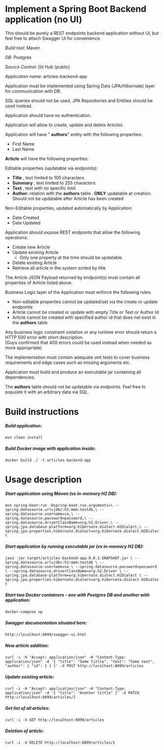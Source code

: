 # Implement a Spring Boot Backend application (no UI)

This should be purely a REST endpoints backend application without UI, but feel free to attach Swagger UI for convenience.

_Build tool_: Maven

_DB_: Postgres

_Source Control:_ Git Hub (public)

_Application name:_ articles-backend-app

Application must be implemented using Spring Data (JPA/Hibernate) layer for communication with DB.

SQL queries should not be used, JPA Repositories and Entities should be used instead.

Application should have no authentication.

Application will allow to create, update and delete Articles.

Application will have &quot; **authors**&quot; entity with the following properties:

- First Name
- Last Name

**Article** will have the following properties:

Editable properties (updatable via endpoints):

- **Title** , text limited to 100 characters
- **Summary** , text limited to 255 characters
- **Text** , text with no specific limit
- **Author:** relation with the **authors** table **. ONLY** updatable at creation. Should not be updatable after Article has been created

Non-Editable properties, updated automatically by Application:

- Date Created
- Date Updated


Application should expose REST endpoints that allow the following operations:

- Create new Article
- Update existing Article
  - Only one property at the time should be updatable.
- Delete existing Article
- Retrieve all article in the system sorted by title

The Article JSON Payload returned by endpoint(s) must contain all properties of Article listed above.

 Business Logic layer of the Application must enforce the following rules:

- Non-editable properties cannot be updated/set via the create or update endpoints
- Article cannot be created or update with empty Title or Text or Author Id
- Article cannot be created with specified author id that does not exist in the **authors** table

Any business logic constraint violation or any runtime error should return a HTTP 500 error with short description.  
(Guys confirmed that 400 errors could be used instead when needed as more appropriate)

The implementation must contain adequate unit tests to cover business requirements and edge cases such as missing arguments etc.

Application must build and produce an executable jar containing all dependencies.

The **authors** table should not be updatable via endpoints. Feel free to populate it with an arbitrary data via SQL.

# Build instructions

##### Build application:
`mvn clean install`

##### Build Docker image with application inside:
`docker build ./ -t articles-backend-app`

# Usage description

##### Start application using Maven (vs in-memory H2 DB):
`mvn spring-boot:run -Dspring-boot.run.arguments=\
 --spring.datasource.url=jdbc:h2:mem:testdb,\
 --spring.datasource.username=sa,\
 --spring.datasource.password=password,\
 --spring.datasource.driverClassName=org.h2.Driver,\
 --spring.jpa.database-platform=org.hibernate.dialect.H2Dialect,\
 --spring.jpa.properties.hibernate.dialect=org.hibernate.dialect.H2Dialect`

##### Start application by running executable jar (vs in-memory H2 DB):
`java -jar target/articles-backend-app-0.0.1-SNAPSHOT.jar \
 --spring.datasource.url=jdbc:h2:mem:testdb \
 --spring.datasource.username=sa \
 --spring.datasource.password=password \
 --spring.datasource.driverClassName=org.h2.Driver \
 --spring.jpa.database-platform=org.hibernate.dialect.H2Dialect \
 --spring.jpa.properties.hibernate.dialect=org.hibernate.dialect.H2Dialect`

##### Start two Docker containers - one with Postgres DB and another with application:
`docker-compose up`

##### Swagger documentation situated here:
`http://localhost:8099/swagger-ui.html`

##### New article addition:
`curl -i -H "Accept: application/json" -H "Content-Type: application/json" -d '{ "title": "Some tittle", "text": "Some text", "author": { "id": 1 } }' -X POST http://localhost:8099/articles`

##### Update existing article:
`curl -i -H "Accept: application/json" -H "Content-Type: application/json" -d '{ "title": "Another tittle" }' -X PATCH http://localhost:8099/articles/2`

##### Get list of all articles:
`curl -i -X GET http://localhost:8099/articles`

##### Deletion of article:
`curl -i -X DELETE http://localhost:8099/articles/1`
